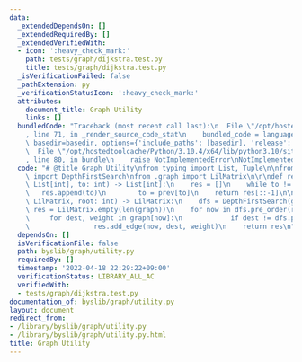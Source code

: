 ```yaml
---
data:
  _extendedDependsOn: []
  _extendedRequiredBy: []
  _extendedVerifiedWith:
  - icon: ':heavy_check_mark:'
    path: tests/graph/dijkstra.test.py
    title: tests/graph/dijkstra.test.py
  _isVerificationFailed: false
  _pathExtension: py
  _verificationStatusIcon: ':heavy_check_mark:'
  attributes:
    document_title: Graph Utility
    links: []
  bundledCode: "Traceback (most recent call last):\n  File \"/opt/hostedtoolcache/Python/3.10.4/x64/lib/python3.10/site-packages/onlinejudge_verify/documentation/build.py\"\
    , line 71, in _render_source_code_stat\n    bundled_code = language.bundle(stat.path,\
    \ basedir=basedir, options={'include_paths': [basedir], 'release': True}).decode()\n\
    \  File \"/opt/hostedtoolcache/Python/3.10.4/x64/lib/python3.10/site-packages/onlinejudge_verify/languages/python.py\"\
    , line 80, in bundle\n    raise NotImplementedError\nNotImplementedError\n"
  code: "# @title Graph Utility\nfrom typing import List, Tuple\n\nfrom .depth_first_search\
    \ import DepthFirstSearch\nfrom .graph import LilMatrix\n\n\ndef restore_path(prev:\
    \ List[int], to: int) -> List[int]:\n    res = []\n    while to != -1:\n     \
    \   res.append(to)\n        to = prev[to]\n    return res[::-1]\n\n\ndef rooted_tree(graph:\
    \ LilMatrix, root: int) -> LilMatrix:\n    dfs = DepthFirstSearch(graph)\n   \
    \ res = LilMatrix.empty(len(graph))\n    for now in dfs.pre_order(root):\n   \
    \     for dest, weight in graph[now]:\n            if dest != dfs.prev[now]:\n\
    \                res.add_edge(now, dest, weight)\n    return res\n"
  dependsOn: []
  isVerificationFile: false
  path: byslib/graph/utility.py
  requiredBy: []
  timestamp: '2022-04-18 22:29:22+09:00'
  verificationStatus: LIBRARY_ALL_AC
  verifiedWith:
  - tests/graph/dijkstra.test.py
documentation_of: byslib/graph/utility.py
layout: document
redirect_from:
- /library/byslib/graph/utility.py
- /library/byslib/graph/utility.py.html
title: Graph Utility
---
```

